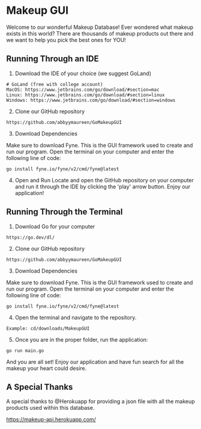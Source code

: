 # Makeup GUI

Welcome to our wonderful Makeup Database! Ever wondered what makeup
exists in this world? There are thousands of makeup products out there and
we want to help you pick the best ones for YOU!

## Running Through an IDE
1. Download the IDE of your choice (we suggest GoLand)
```
# GoLand (free with college account)
MacOS: https://www.jetbrains.com/go/download/#section=mac
Linux: https://www.jetbrains.com/go/download/#section=linux
Windows: https://www.jetbrains.com/go/download/#section=windows
```

2. Clone our GitHub repository
```
https://github.com/abbyymaureen/GoMakeupGUI
```

3. Download Dependencies

Make sure to download Fyne. This is the GUI framework used to create
and run our program. Open the terminal on your computer and enter
the following line of code:

```
go install fyne.io/fyne/v2/cmd/fyne@latest
```

4. Open and Run
   Locate and open the GitHub repository on your computer and run it through the IDE
   by clicking the 'play' arrow button. Enjoy our application!

## Running Through the Terminal
1. Download Go for your computer
```
https://go.dev/dl/
```

2. Clone our GitHub repository
```
https://github.com/abbyymaureen/GoMakeupGUI
```

3. Download Dependencies

Make sure to download Fyne. This is the GUI framework used to create
and run our program. Open the terminal on your computer and enter
the following line of code:

```
go install fyne.io/fyne/v2/cmd/fyne@latest
```

4. Open the terminal and navigate to the repository.
```
Example: cd/downloads/MakeupGUI
```

5. Once you are in the proper folder, run the application:
```
go run main.go
```

And you are all set! Enjoy our application and have fun search for
all the makeup your heart could desire.

## A Special Thanks
A special thanks to @Herokuapp for providing a json file with all 
the makeup products used within this database.

https://makeup-api.herokuapp.com/

